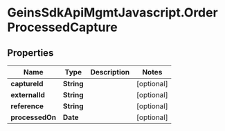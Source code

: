 # GeinsSdkApiMgmtJavascript.OrderProcessedCapture

## Properties

Name | Type | Description | Notes
------------ | ------------- | ------------- | -------------
**captureId** | **String** |  | [optional] 
**externalId** | **String** |  | [optional] 
**reference** | **String** |  | [optional] 
**processedOn** | **Date** |  | [optional] 


